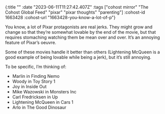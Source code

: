{:title ""
 :date "2023-06-11T11:27:42.407Z"
 :tags ["cohost mirror" "The Cohost Global Feed" "pixar" "pixar thoughts" "parenting"]
 :cohost-id 1663428
 :cohost-url "1663428-you-know-a-lot-of-p"}

You know, a lot of Pixar protagonists are real jerks. They might grow and change so that they’re somewhat lovable by the end of the movie, but that requires stomaching watching them be mean over and over. It’s an annoying feature of Pixar’s oeuvre.

Some of these movies handle it better than others (Lightening McQueen is a good example of being lovable while being a jerk), but it’s still annoying.

To be specific, I’m thinking of:
* Marlin in Finding Nemo
* Woody in Toy Story 1
* Joy in Inside Out
* Mike Wazowski in Monsters Inc
* Carl Fredricksen in Up
* Lightening McQueen in Cars 1
* Arlo in The Good Dinosaur